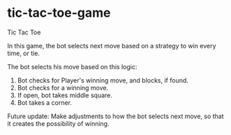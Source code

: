 # tic-tac-toe-game
Tic Tac Toe

In this game, the bot selects next move based on a strategy to win every time, or tie.

The bot selects his move based on this logic:
  1. Bot checks for Player's winning move, and blocks, if found.
  2. Bot checks for a winning move.
  3. If open, bot takes middle square.
  4. Bot takes a corner.

Future update:
  Make adjustments to how the bot selects next move, so that it creates the possibility of winning.
